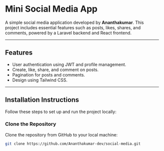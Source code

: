 # Mini Social Media App

A simple social media application developed by **Ananthakumar**. This project includes essential features such as posts, likes, shares, and comments, powered by a Laravel backend and React frontend.

---

## Features

-   User authentication using JWT and profile management.
-   Create, like, share, and comment on posts.
-   Pagination for posts and comments.
-   Design using Tailwind CSS.

---

## Installation Instructions

Follow these steps to set up and run the project locally:

### Clone the Repository

Clone the repository from GitHub to your local machine:

```bash
git clone https://github.com/Ananthakumar-dev/social-media.git
```
